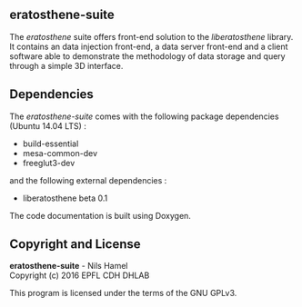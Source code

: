 ## eratosthene-suite

The _eratosthene_ suite offers front-end solution to the _liberatosthene_ library. It contains an data injection front-end, a data server front-end and a client software able to demonstrate the methodology of data storage and query through a simple 3D interface.

## Dependencies

The _eratosthene-suite_ comes with the following package dependencies (Ubuntu 14.04 LTS) :

* build-essential
* mesa-common-dev
* freeglut3-dev

and the following external dependencies :

* liberatosthene beta 0.1

The code documentation is built using Doxygen.

## Copyright and License

**eratosthene-suite** - Nils Hamel <br >
Copyright (c) 2016 EPFL CDH DHLAB

This program is licensed under the terms of the GNU GPLv3.
